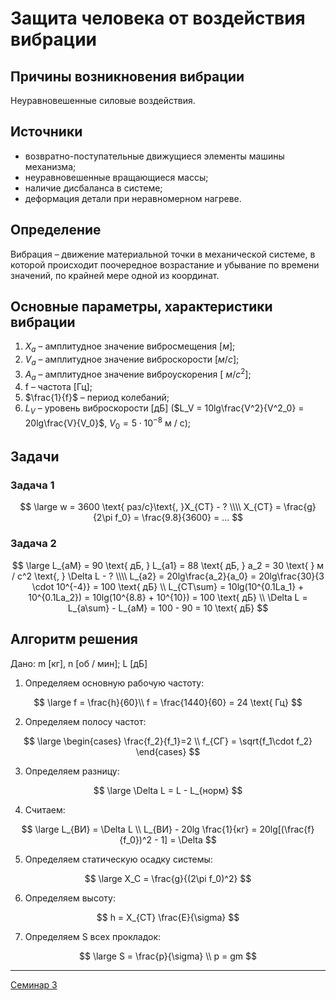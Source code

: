 # Защита человека от воздействия вибрации



## Причины возникновения вибрации

Неуравновешенные силовые воздействия.



## Источники

- возвратно-поступательные движущиеся элементы машины механизма;
- неуравновешенные вращающиеся массы;
- наличие дисбаланса в системе;
- деформация детали при неравномерном нагреве.



## Определение

Вибрация – движение материальной точки в механической системе, в которой происходит поочередное возрастание и убывание по времени значений, по крайней мере одной из координат.



## Основные параметры, характеристики вибрации

1. $X_a$ – амплитудное значение вибросмещения [$м$];
2. $V_a$ – амплитудное значение виброскорости [$м / с$];
3. $A_a$ – амплитудное значение виброускорения [ $м / с^2$];
4. f – частота [Гц];
5. $\frac{1}{f}$ – период колебаний;
6. $L_V$ – уровень виброскорости [дБ] ($L_V = 10lg\frac{V^2}{V^2_0} = 20lg\frac{V}{V_0}$, $V_0 = 5 \cdot 10^{-8}$ м / c);



## Задачи

### Задача 1

$$
\large
w = 3600 \text{ раз/с}\text{, }X_{СТ} - ? \\\\
X_{СТ} = \frac{g}{2\pi f_0} = \frac{9.8}{3600} = ...
$$

### Задача 2

$$
\large
L_{aM} = 90 \text{ дБ, } L_{a1} = 88 \text{ дБ, } a_2 = 30 \text{ } м / с^2 \text{, } \Delta L - ? \\\\
L_{a2} = 20lg\frac{a_2}{a_0} = 20lg\frac{30}{3 \cdot 10^{-4}} = 100 \text{ дБ} \\
L_{СТ\sum} = 10lg(10^{0.1La_1} + 10^{0.1La_2}) = 10lg(10^{8.8} + 10^{10}) = 100 \text{ дБ} \\
\Delta L = L_{a\sum} - L_{aM} = 100 - 90 = 10 \text{ дБ}
$$

## Алгоритм решения 

Дано: m [кг], n [об / мин]; L [дБ]

1. Определяем основную рабочую частоту:

$$
\large
f = \frac{h}{60}\\
f = \frac{1440}{60} = 24 \text{ Гц}
$$

2. Определяем полосу частот:

$$
\large
\begin{cases}
\frac{f_2}{f_1}=2 \\
f_{СГ} = \sqrt{f_1\cdot f_2}
\end{cases}
$$

3. Определяем разницу:

$$
\large
\Delta L = L - L_{норм}
$$

4. Считаем:

$$
\large
    L_{ВИ} = \Delta L \\
    L_{ВИ} - 20lg \frac{1}{кг} = 20lg[(\frac{f}{f_0})^2 - 1] = \Delta
$$

5. Определяем статическую осадку системы:

$$
\large
X_C = \frac{g}{(2\pi f_0)^2}
$$

6. Определяем высоту:

$$
h = X_{СТ} \frac{E}{\sigma}
$$

7. Определяем S всех прокладок:

$$
\large
S = \frac{p}{\sigma} \\
p = gm
$$

---

[Семинар 3](https://github.com/ilyasssklimov/bmstu_all/tree/sem_07/sem_07/LifeSafety/seminars/seminar_03.md)
